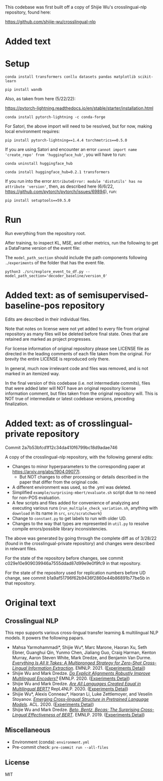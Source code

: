 
This codebase was first built off a copy of Shijie Wu's crosslingual-nlp repository, found here:

https://github.com/shijie-wu/crosslingual-nlp

# Added text

# Setup

`conda install transformers conllu datasets pandas matplotlib scikit-learn`

`pip install wandb`

Also, as taken from here (5/22/22):

https://pytorch-lightning.readthedocs.io/en/stable/starter/installation.html

`conda install pytorch-lightning -c conda-forge`

For Satori, the above import will need to be resolved, but for now, making local environment requires:

`pip install pytorch-lightning==1.4.4 torchmetrics==0.5.0`

If you are using Satori and encounter an error `cannot import name 'create_repo' from 'huggingface_hub'`, you will have to run:

`conda uninstall huggingface_hub` 

`conda install huggingface_hub=0.2.1 transformers` 

If you run into the error `AttributeError: module 'distutils' has no attribute 'version'`, then, as described here (6/6/22, https://github.com/pytorch/pytorch/issues/69894), run:

`pip install setuptools==59.5.0`

# Run

Run everything from the repository root.

After training, to inspect KL, MSE, and other metrics, run the following to get a DataFrame version of the event file:

The `model_path_section` should include the path components following `./experiments` of the folder that has the event file.

`python3 ./src/explore_event_to_df.py --model_path_section='decoder_baseline/version_0'`

# Added text: as of semisupervised-baseline-pos repository

Edits are described in their individual files.

Note that notes on license were not yet added to every file from original repository as many files will be deleted before final state. Ones that are retained are marked as project progresses.

For license information of original repository please see LICENSE file as directed in the leading comments of each file taken from the original. For brevity the entire LICENSE is reproduced only there.

In general, much now irrelevant code and files was removed, and is not marked in an itemized way.

In the final version of this codebase (i.e. not intermediate commits), files that were added later will NOT have an original repository license information comment, but files taken from the original repository will. This is NOT true of intermediate or latest codebase versions, preceding finalization.

# Added text: as of crosslingual-private repository

Commit 2a7b53bfcd1f12c34da410f6799bc18d9adae746

A copy of the crosslingual-nlp repository, with the following general edits:

- Changes to minor hyperparameters to the corresponding paper at https://arxiv.org/abs/1904.09077l.
    - But NOT changes to other processing or details described in the paper that differ from the original code.
- A different environment was used, so the .yml was deleted.
- Simplified `example/surprising-mbert/evaluate.sh` script due to no need for non-POS evaluation.
- A few scripts and files added for convenience of analyzing and executing various runs (`run_multiple_check_variation.sh`, anything with `download` in its name in `src`, `src/scratchwork`)
- Change to `constant.py` to get labels to run with older UD.
- Changes to the way that types are represented in `util.py` to resolve compile errors/possible library inconsistencies.

The above was generated by going through the complete diff as of 3/28/22 (found in the crosslingual-private repository) and changes were described in relevant files.

For the state of the repository before changes, see commit c029e10e909039946a7555ddad87d99e9e0f9fc9 in that repository.

For the state of the repository used for replication numbers before UD change, see commit b1a9af51796f62b9436f2860e44b86891b77be5b in that repository.

# Original text

## Crosslingual NLP

This repo supports various cross-lingual transfer learning & multilingual NLP models. It powers the following papars.

- Mahsa Yarmohammadi*, Shijie Wu*, Marc Marone, Haoran Xu, Seth Ebner, Guanghui Qin, Yunmo Chen, Jialiang Guo, Craig Harman, Kenton Murray, Aaron Steven White, Mark Dredze, and Benjamin Van Durme. [*Everything Is All It Takes: A Multipronged Strategy for Zero-Shot Cross-Lingual Information Extraction*](https://arxiv.org/abs/2109.06798). EMNLP. 2021. ([Experiments Detail](example/data-projection))
- Shijie Wu and Mark Dredze. [*Do Explicit Alignments Robustly Improve Multilingual Encoders?*](https://arxiv.org/abs/2010.02537) EMNLP. 2020. ([Experiments Detail](example/contrastive-alignment))
- Shijie Wu and Mark Dredze. [*Are All Languages Created Equal in Multilingual BERT?*](https://arxiv.org/abs/2005.09093) RepL4NLP. 2020. ([Experiments Detail](example/low-resource-in-mbert))
- Shijie Wu*, Alexis Conneau*, Haoran Li, Luke Zettlemoyer, and Veselin Stoyanov. [*Emerging Cross-lingual Structure in Pretrained Language Models*](https://arxiv.org/abs/1911.01464). ACL. 2020. ([Experiments Detail](example/emerging-crossling-struct))
- Shijie Wu and Mark Dredze. [*Beto, Bentz, Becas: The Surprising Cross-Lingual Effectiveness of BERT*](https://arxiv.org/abs/1904.09077). EMNLP. 2019. ([Experiments Detail](example/surprising-mbert))



## Miscellaneous

- Environment (conda): `environment.yml`
- Pre-commit check: `pre-commit run --all-files`

## License

MIT
